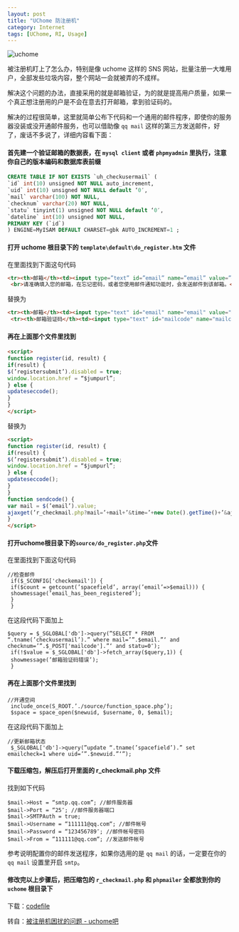 ```yaml
---
layout: post
title: "UChome 防注册机"
category: Internet
tags: [UChome, RI, Usage]
---
```


![uchome](http://cdn.09hd.com/images/2010/09/uchome.png "uchome")

被注册机盯上了怎么办，特别是像 uchome 这样的 SNS 网站，批量注册一大堆用户，全部发些垃圾内容，整个网站一会就被弄的不成样。

解决这个问题的办法，直接采用的就是邮箱验证，为的就是提高用户质量，如果一个真正想注册用的户是不会在意去打开邮箱，拿到验证码的。

<!-- more -->

解决的过程很简单，这里就简单公布下代码和一个通用的邮件程序，即使你的服务器没装或没开通邮件服务，也可以借助像 `qq mail` 这样的第三方发送邮件，好了，废话不多说了，详细内容看下面：

#### 首先建一个验证邮箱的数据表，在 `mysql client` 或者 `phpmyadmin` 里执行，注意你自己的版本编码和数据库表前缀

```sql
CREATE TABLE IF NOT EXISTS `uh_checkusermail` (
`id` int(10) unsigned NOT NULL auto_increment,
`uid` int(10) unsigned NOT NULL default ‘0′,
`mail` varchar(100) NOT NULL,
`checknum` varchar(20) NOT NULL,
`statu` tinyint(1) unsigned NOT NULL default ‘0′,
`dateline` int(10) unsigned NOT NULL,
PRIMARY KEY (`id`)
) ENGINE=MyISAM DEFAULT CHARSET=gbk AUTO_INCREMENT=1 ;
```

#### 打开 uchome 根目录下的 `template\default\do_register.htm` 文件

在里面找到下面这句代码

```html
<tr><th>邮箱</th><td><input type=”text” id=”email” name=”email” value=”@” tabindex=”5″ />
 <br>请准确填入您的邮箱，在忘记密码，或者您使用邮件通知功能时，会发送邮件到该邮箱。</td></tr>
````

替换为

```html
<tr><th>邮箱</th><td><input type="text" id="email" name="email" value="@" tabindex="5" />&nbsp;&nbsp;<input type="button" onclick="sendcode()" value="发送邮箱验证码" />&nbsp;<span id="sendmsg"></span></td></tr>
 <tr><th>邮箱验证码</th><td><input type="text" id="mailcode" name="mailcode" value="" tabindex="6" /></td></tr>
```

#### 再在上面那个文件里找到

```html
<script>
function register(id, result) {
if(result) {
$(’registersubmit’).disabled = true;
window.location.href = “$jumpurl”;
} else {
updateseccode();
}
}
</script>
```

替换为

```html
<script>
function register(id, result) {
if(result) {
$(’registersubmit’).disabled = true;
window.location.href = “$jumpurl”;
} else {
updateseccode();
}
}
function sendcode() {
var mail = $(’email’).value;
ajaxget(’r_checkmail.php?mail=’+mail+’&time=’+new Date().getTime()+’&ajaxdiv=sendmsg’, ’sendmsg’);
}
</script>
```

#### 打开uchome根目录下的`source/do_register.php`文件

在里面找到下面这句代码

```js+php
//检查邮件
 if($_SCONFIG['checkemail']) {
 if($count = getcount(’spacefield’, array(’email’=>$email))) {
 showmessage(’email_has_been_registered’);
 }
 }
```

在这段代码下面加上

```js+php
$query = $_SGLOBAL['db']->query(”SELECT * FROM “.tname(’checkusermail’).” where mail=’”.$email.”‘ and checknum=’”.$_POST['mailcode'].”‘ and statu=0″);
 if(!$value = $_SGLOBAL['db']->fetch_array($query,1)) {
 showmessage(’邮箱验证码错误’);
 }
```

#### 再在上面那个文件里找到

```js+php
//开通空间
 include_once(S_ROOT.’./source/function_space.php’);
 $space = space_open($newuid, $username, 0, $email);
```

在这段代码下面加上

```js+php
//更新邮箱状态
 $_SGLOBAL['db']->query(”update “.tname(’spacefield’).” set emailcheck=1 where uid=’”.$newuid.”‘”);
```

#### 下载压缩包，解压后打开里面的 r_checkmail.php 文件

找到如下代码

```js+php
$mail->Host = “smtp.qq.com”; //邮件服务器
$mail->Port = “25″; //邮件服务器端口
$mail->SMTPAuth = true;
$mail->Username = “111111@qq.com“; //邮件帐号
$mail->Password = “123456789″; //邮件帐号密码
$mail->From = “111111@qq.com“; //发送邮件帐号
```

参考说明配置你的邮件发送程序，如果你选用的是 `qq mail` 的话，一定要在你的 `qq mail` 设置里开启 `smtp`。

#### 修改完以上步骤后，把压缩包的 `r_checkmail.php` 和 `phpmailer` 全都放到你的 `uchome` 根目录下

下载：[codefile](http://cdn.09hd.com/images/2010/09/codefile.zip)

转自：[被注册机困扰的问题 - uchome吧](http://www.uchome8.com/127)
